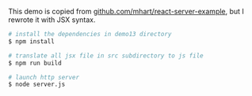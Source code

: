 This demo is copied from [github.com/mhart/react-server-example](https://github.com/mhart/react-server-example), but I
rewrote it with JSX syntax.

```bash
# install the dependencies in demo13 directory
$ npm install

# translate all jsx file in src subdirectory to js file
$ npm run build

# launch http server
$ node server.js
```
